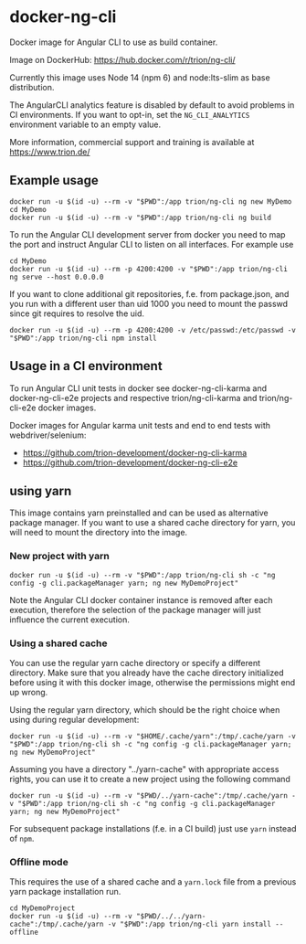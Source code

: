 # docker-ng-cli

Docker image for Angular CLI to use as build container.

Image on DockerHub: https://hub.docker.com/r/trion/ng-cli/

Currently this image uses Node 14 (npm 6) and node:lts-slim as base distribution.

The AngularCLI analytics feature is disabled by default to avoid problems in CI environments.
If you want to opt-in, set the `NG_CLI_ANALYTICS` environment variable to an empty value.

More information, commercial support and training is available at https://www.trion.de/

## Example usage
```
docker run -u $(id -u) --rm -v "$PWD":/app trion/ng-cli ng new MyDemo
cd MyDemo
docker run -u $(id -u) --rm -v "$PWD":/app trion/ng-cli ng build
```

To run the Angular CLI development server from docker you need to map the port and instruct Angular CLI to listen on all interfaces.
For example use
```
cd MyDemo
docker run -u $(id -u) --rm -p 4200:4200 -v "$PWD":/app trion/ng-cli ng serve --host 0.0.0.0
```

If you want to clone additional git repositories, f.e. from package.json, and you run with a different user than uid 1000 you need to mount the passwd since git requires to resolve the uid.

```
docker run -u $(id -u) --rm -p 4200:4200 -v /etc/passwd:/etc/passwd -v "$PWD":/app trion/ng-cli npm install
```


## Usage in a CI environment
To run Angular CLI unit tests in docker see docker-ng-cli-karma and docker-ng-cli-e2e projects and respective trion/ng-cli-karma and trion/ng-cli-e2e docker images.


Docker images for Angular karma unit tests and end to end tests with webdriver/selenium:
* https://github.com/trion-development/docker-ng-cli-karma
* https://github.com/trion-development/docker-ng-cli-e2e

## using yarn
This image contains yarn preinstalled and can be used as alternative package manager.
If you want to use a shared cache directory for yarn, you will need to mount the directory into the image.

### New project with yarn
```
docker run -u $(id -u) --rm -v "$PWD":/app trion/ng-cli sh -c "ng config -g cli.packageManager yarn; ng new MyDemoProject"
```

Note the Angular CLI docker container instance is removed after each execution, therefore the selection of the package manager will just influence the current execution.

### Using a shared cache

You can use the regular yarn cache directory or specify a different directory.
Make sure that you already have the cache directory initialized before using it with this docker image, otherwise the permissions might end up wrong.

Using the regular yarn directory, which should be the right choice when using during regular development:
```
docker run -u $(id -u) --rm -v "$HOME/.cache/yarn":/tmp/.cache/yarn -v "$PWD":/app trion/ng-cli sh -c "ng config -g cli.packageManager yarn; ng new MyDemoProject"
```

Assuming you have a directory "../yarn-cache" with appropriate access rights, you can use it to create a new project using the following command

```
docker run -u $(id -u) --rm -v "$PWD/../yarn-cache":/tmp/.cache/yarn -v "$PWD":/app trion/ng-cli sh -c "ng config -g cli.packageManager yarn; ng new MyDemoProject"
```

For subsequent package installations (f.e. in a CI build) just use `yarn` instead of `npm`.

### Offline mode
This requires the use of a shared cache and a `yarn.lock` file from a previous yarn package installation run.

```
cd MyDemoProject
docker run -u $(id -u) --rm -v "$PWD/../../yarn-cache":/tmp/.cache/yarn -v "$PWD":/app trion/ng-cli yarn install --offline
```
